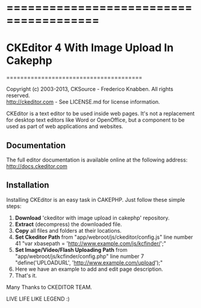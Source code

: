 =======================================
=======================================
CKEditor 4 With Image Upload In Cakephp
=======================================
=======================================

Copyright (c) 2003-2013, CKSource - Frederico Knabben. All rights reserved.  
http://ckeditor.com - See LICENSE.md for license information.

CKEditor is a text editor to be used inside web pages. It's not a replacement
for desktop text editors like Word or OpenOffice, but a component to be used as
part of web applications and websites.

## Documentation

The full editor documentation is available online at the following address:
http://docs.ckeditor.com

## Installation

Installing CKEditor is an easy task in CAKEPHP. Just follow these simple steps:

 1. **Download** 'ckeditor with image upload in cakephp' repository.
 2. **Extract** (decompress) the downloaded file.
 3. **Copy** all files and folders at their locations.
 4. **Set Ckeditor Path** from "app/webroot/js/ckeditor/config.js" line number 41
 	"var xbasepath = 'http://www.example.com/js/kcfinder/';"
 5. **Set Image/Video/Flash Uploading Path** from "app/webroot/js/kcfinder/config.php" line number 7
 	"define('UPLOADURL', 'http://www.example.com/upload');"
 6. Here we have an example to add and edit page description.
 6. That's it.

Many Thanks to CKEDITOR TEAM. 	

LIVE LIFE LIKE LEGEND :)